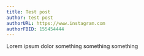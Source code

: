```yaml
---
title: Test post
author: test post
authorURL: https://www.instagram.com
authorFBID: 155454444
---
```

Lorem ipsum dolor something something something